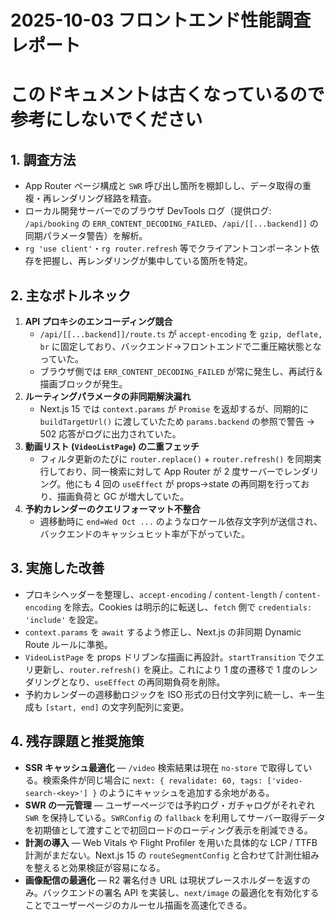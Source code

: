# 2025-10-03 フロントエンド性能調査レポート
# このドキュメントは古くなっているので参考にしないでください
## 1. 調査方法

- App Router ページ構成と `SWR` 呼び出し箇所を棚卸しし、データ取得の重複・再レンダリング経路を精査。
- ローカル開発サーバーでのブラウザ DevTools ログ（提供ログ: `/api/booking` の `ERR_CONTENT_DECODING_FAILED`、`/api/[[...backend]]` の同期パラメータ警告）を解析。
- `rg 'use client'`・`rg router.refresh` 等でクライアントコンポーネント依存を把握し、再レンダリングが集中している箇所を特定。

## 2. 主なボトルネック

1. **API プロキシのエンコーディング競合**
   - `/api/[[...backend]]/route.ts` が `accept-encoding` を `gzip, deflate, br` に固定しており、バックエンド→フロントエンドで二重圧縮状態となっていた。
   - ブラウザ側では `ERR_CONTENT_DECODING_FAILED` が常に発生し、再試行＆描画ブロックが発生。
2. **ルーティングパラメータの非同期解決漏れ**
   - Next.js 15 では `context.params` が `Promise` を返却するが、同期的に `buildTargetUrl()` に渡していたため `params.backend` の参照で警告 → 502 応答がログに出力されていた。
3. **動画リスト (`VideoListPage`) の二重フェッチ**
   - フィルタ更新のたびに `router.replace()` + `router.refresh()` を同期実行しており、同一検索に対して App Router が 2 度サーバーでレンダリング。他にも 4 回の `useEffect` が props→state の再同期を行っており、描画負荷と GC が増大していた。
4. **予約カレンダーのクエリフォーマット不整合**
   - 週移動時に `end=Wed Oct ...` のようなロケール依存文字列が送信され、バックエンドのキャッシュヒット率が下がっていた。

## 3. 実施した改善

- プロキシヘッダーを整理し、`accept-encoding` / `content-length` / `content-encoding` を除去。Cookies は明示的に転送し、`fetch` 側で `credentials: 'include'` を設定。
- `context.params` を `await` するよう修正し、Next.js の非同期 Dynamic Route ルールに準拠。
- `VideoListPage` を props ドリブンな描画に再設計。`startTransition` でクエリ更新し、`router.refresh()` を廃止。これにより 1 度の遷移で 1 度のレンダリングとなり、`useEffect` の再同期負荷を削除。
- 予約カレンダーの週移動ロジックを ISO 形式の日付文字列に統一し、キー生成も `[start, end]` の文字列配列に変更。

## 4. 残存課題と推奨施策

- **SSR キャッシュ最適化** — `/video` 検索結果は現在 `no-store` で取得している。検索条件が同じ場合に `next: { revalidate: 60, tags: ['video-search-<key>'] }` のようにキャッシュを追加する余地がある。
- **SWR の一元管理** — ユーザーページでは予約ログ・ガチャログがそれぞれ `SWR` を保持している。`SWRConfig` の `fallback` を利用してサーバー取得データを初期値として渡すことで初回ロードのローディング表示を削減できる。
- **計測の導入** — Web Vitals や Flight Profiler を用いた具体的な LCP / TTFB 計測がまだない。Next.js 15 の `routeSegmentConfig` と合わせて計測仕組みを整えると効果検証が容易になる。
- **画像配信の最適化** — R2 署名付き URL は現状プレースホルダーを返すのみ。バックエンドの署名 API を実装し、`next/image` の最適化を有効化することでユーザーページのカルーセル描画を高速化できる。
